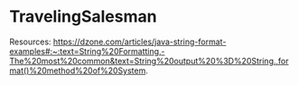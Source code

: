 # TravelingSalesman

Resources:
https://dzone.com/articles/java-string-format-examples#:~:text=String%20Formatting,-The%20most%20common&text=String%20output%20%3D%20String.,format()%20method%20of%20System.
